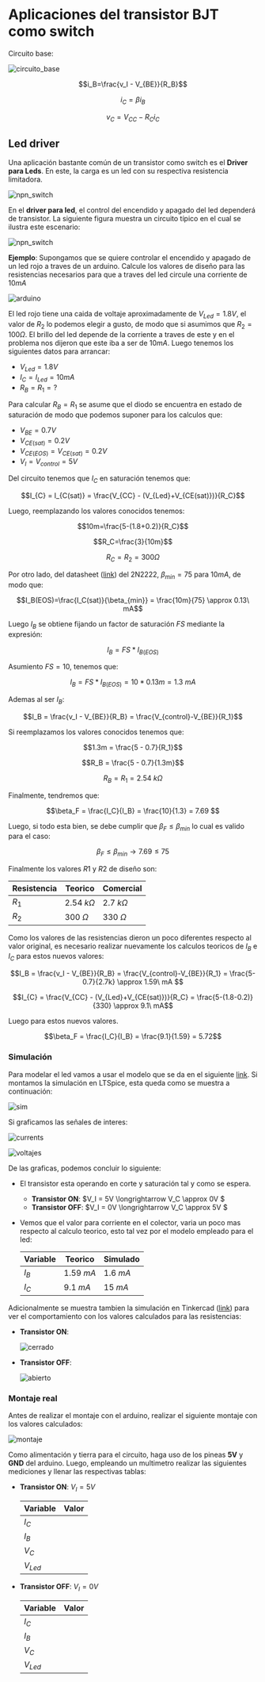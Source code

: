# Aplicaciones del transistor BJT como switch

Circuito base:

![circuito_base](circuito_base.png)

$$i_B=\frac{v_I - V_{BE}}{R_B}$$

$$i_C=\beta i_B$$

$$v_C=V_{CC} - R_C i_C$$

## Led driver

Una aplicación bastante común de un transistor como switch es el **Driver para Leds**. En este, la carga es un led con su respectiva resistencia limitadora. 

![npn_switch](led_driver_npn1.png)

En el **driver para led**, el control del encendido y apagado del led dependerá de transistor. La siguiente figura muestra un circuito típico en el cual se ilustra este escenario:

![npn_switch](npn-switch-led.png)


**Ejemplo**: Supongamos que se quiere controlar el encendido y apagado de un led rojo a traves de un arduino. Calcule los valores de diseño para las resistencias necesarios para que a traves del led circule una corriente de $10 mA$

![arduino](arduino_led.png)

El led rojo tiene una caida de voltaje aproximadamente de $V_{Led}=1.8V$, el valor de $R_2$ lo podemos elegir a gusto, de modo que si asumimos que $R_2 = 100 \Omega$. El brillo del led depende de la corriente a traves de este y en el problema nos dijeron que este iba a ser de $10 mA$. Luego tenemos los siguientes datos para arrancar:
* $V_{Led} = 1.8 V$
* $I_C = I_{Led} = 10 mA$
* $R_B = R_1 = ?$

Para calcular $R_B = R_1$ se asume que el diodo se encuentra en estado de saturación de modo que podemos suponer para los calculos que:
* $V_{BE} = 0.7 V$
* $V_{CE(sat)} = 0.2 V$
* $V_{CE(EOS)} = V_{CE(sat)} = 0.2 V$
* $V_{I} = V_{control} = 5 V$

Del circuito tenemos que $I_{C}$ en saturación tenemos que:

$$I_{C} = I_{C(sat)} = \frac{V_{CC} - (V_{Led}+V_{CE(sat)})}{R_C}$$

Luego, reemplazando los valores conocidos tenemos:

$$10m=\frac{5-(1.8+0.2)}{R_C}$$

$$R_C=\frac{3}{10m}$$

$$R_C= R_2 = 300\Omega$$

Por otro lado, del datasheet ([link](https://www.onsemi.com/pdf/datasheet/p2n2222a-d.pdf)) del 2N2222, $\beta_{min} = 75$ para $10 mA$, de modo que:

$$I_B(EOS)=\frac{I_C(sat)}{\beta_{min}} = \frac{10m}{75} \approx 0.13\ mA$$

Luego $I_B$ se obtiene fijando un factor de saturación $FS$ mediante la expresión:

$$I_B = FS*I_{B(EOS)}$$

Asumiento $FS = 10$, tenemos que:

$$I_B = FS*I_{B(EOS)} = 10 * 0.13m = 1.3\ mA$$

Ademas al ser $I_B$:

$$I_B = \frac{v_I - V_{BE}}{R_B} = \frac{V_{control}-V_{BE}}{R_1}$$

Si reemplazamos los valores conocidos tenemos que:

$$1.3m = \frac{5 - 0.7}{R_1}$$

$$R_B = \frac{5 - 0.7}{1.3m}$$

$$R_B = R_1 = 2.54\ k\Omega$$

Finalmente, tendremos que:

$$\beta_F = \frac{I_C}{I_B} = \frac{10}{1.3} = 7.69 $$

Luego, si todo esta bien, se debe cumplir que $\beta_F \leq \beta_{min}$ lo cual es valido para el caso:

$$\beta_F \leq \beta_{min} \longrightarrow 7.69 \leq 75 $$

Finalmente los valores $R1$ y $R2$ de diseño son:

|Resistencia|Teorico|Comercial|
|---|---|---|
|$R_1$|$2.54\ k\Omega$|$2.7\ k\Omega$|
|$R_2$|$300\ \Omega$|$330\ \Omega$|

Como los valores de las resistencias dieron un poco diferentes respecto al valor original, es necesario realizar nuevamente los calculos teoricos de $I_B$ e $I_C$ para estos nuevos valores:

$$I_B = \frac{v_I - V_{BE}}{R_B} = \frac{V_{control}-V_{BE}}{R_1} = \frac{5-0.7}{2.7k} \approx 1.59\ mA  $$

$$I_{C} = \frac{V_{CC} - (V_{Led}+V_{CE(sat)})}{R_C} = \frac{5-(1.8-0.2)}{330} \approx 9.1\ mA$$

Luego para estos nuevos valores.

$$\beta_F = \frac{I_C}{I_B} = \frac{9.1}{1.59} = 5.72$$


### Simulación

Para modelar el led vamos a usar el modelo que se da en el siguiente [link](https://github.com/kicad-spice-library/KiCad-Spice-Library/blob/master/Models/Diode/led.lib). Si montamos la simulación en LTSpice, esta queda como se muestra a continuación:

![sim](spice_sim_led_driver.png)

Si graficamos las señales de interes:

![currents](currents.png)

![voltajes](voltajes.png)

De las graficas, podemos concluir lo siguiente:
* El transistor esta operando en corte y saturación tal y como se espera. 
  * **Transistor ON**: $V_I = 5V \longrightarrow V_C \approx 0V $
  * **Transistor OFF**: $V_I = 0V \longrightarrow V_C \approx 5V $
* Vemos que el valor para corriente en el colector, varia un poco mas respecto al calculo teorico, esto tal vez por el modelo empleado para el led:
  
   |Variable|Teorico|Simulado|
   |---|---|---|
   |$I_B$|$1.59\ mA$|$1.6\ mA$|
   |$I_C$|$9.1\ mA$|$15\ mA$|

Adicionalmente se muestra tambien la simulación en Tinkercad ([link](https://www.tinkercad.com/things/blcFVhwrI0F)) para ver el comportamiento con los valores calculados para las resistencias:

* **Transistor ON**:
  
  ![cerrado](cerrrado_tinkercad.png)

* **Transistor OFF**:
  
  ![abierto](abierto_tinkercad.png)

### Montaje real

Antes de realizar el montaje con el arduino, realizar el siguiente montaje con los valores calculados:

![montaje](montaje.png)

Como alimentación y tierra para el circuito, haga uso de los pineas **5V** y **GND** del arduino. Luego, empleando un multimetro realizar las siguientes mediciones y llenar las respectivas tablas:

* **Transistor ON**: $V_I = 5V$
  
  |Variable|Valor|
  |---|---|
  |$I_C$||
  |$I_B$||
  |$V_C$||
  |$V_{Led}$||

* **Transistor OFF**: $V_I = 0V$
  
  |Variable|Valor|
  |---|---|
  |$I_C$||
  |$I_B$||
  |$V_C$||
  |$V_{Led}$||

